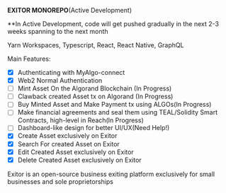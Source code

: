 
__EXITOR MONOREPO__(Active Development)

**In Active Development, code will get pushed gradually in the next 2-3 weeks spanning to the next month

Yarn Workspaces, Typescript, React, React Native, GraphQL

Main Features:

- [X] Authenticating with MyAlgo-connect
- [X] Web2 Normal Authentication
- [ ] Mint Asset On the Algorand Blockchain (In Progress)
- [ ] Clawback created Asset tx on Algorand (In Progress)
- [ ] Buy Minted Asset and Make Payment tx using ALGOs(In Progress) 
- [ ] Make financial agreements and seal them using TEAL/Solidity Smart Contracts, high-level in Reach(In Progress)
- [ ] Dashboard-like design for better UI/UX(Need Help!)
- [X] Create Asset exclusively on Exitor
- [X] Search For created Asset on Exitor
- [X] Edit Created Asset exclusively on Exitor
- [X] Delete Created Asset exclusively on Exitor 

Exitor is an open-source business exiting platform exclusively for small businesses and sole proprietorships

